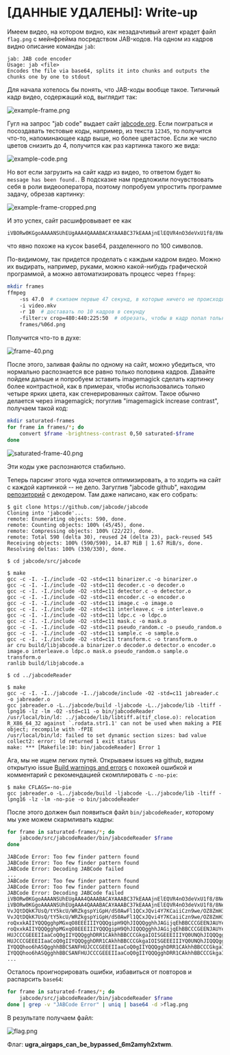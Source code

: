 # [ДАННЫЕ УДАЛЕНЫ]: Write-up

Имеем видео, на котором видно, как незадачливый агент крадет файл `flag.png` с мейнфрейма посредством JAB-кодов. На одном из кадров видно описание команды `jab`:

```
jab: JAB code encoder
Usage: jab <file>
Encodes the file via base64, splits it into chunks and outputs the chunks one by one to stdout
```

Для начала хотелось бы понять, что JAB-коды вообще такое. Типичный кадр видео, содержащий код, выглядит так:

![example-frame.png](writeup/example-frame.png)

Гугл на запрос "jab code" выдает сайт [jabcode.org](https://www.jabcode.org/). Если поиграться и посоздавать тестовые коды, например, из текста `12345`, то получится что-то, напоминающее кадр выше, но более цветастое. Если же число цветов снизить до 4, получится как раз картинка такого же вида:

![example-code.png](writeup/example-code.png)

Но вот если загрузить на сайт кадр из видео, то ответом будет `No message has been found.`. В подсказке нам предложили почувствовать себя в роли видеооператора, поэтому попробуем упростить программе задачу, обрезав картинку:

![example-frame-cropped.png](writeup/example-frame-cropped.png)

И это успех, сайт расшифровывает ее как

```
iVBORw0KGgoAAAANSUhEUgAAA4QAAABACAYAAABC37kEAAAjnElEQVR4nO3deVxU1f8/8NeAAyObCIqiaLihnxBIUXHHDdHEJZdP
```

что явно похоже на кусок base64, разделенного по 100 символов.

По-видимому, так придется проделать с каждым кадром видео. Можно их выдирать, например, руками, можно какой-нибудь графической программой, а можно автоматизировать процесс через `ffmpeg`:

```bash
mkdir frames
ffmpeg
	-ss 47.0  # скипаем первые 47 секунд, в которые ничего не происходит, чтобы не занимать место на диске
	-i video.mkv
	-r 10  # доставать по 10 кадров в секунду
	-filter:v crop=480:440:225:50  # обрезать, чтобы в кадр попал только JAB-код
	frames/%06d.png
```

Получится что-то в духе:

![frame-40.png](writeup/frame-40.png)

После этого, заливая файлы по одному на сайт, можно убедиться, что нормально распознается все равно только половина кадров. Давайте пойдем дальше и попробуем зставить imagemagick сделать картинку более контрастной, как в примерах, чтобы использовались только четыре ярких цвета, как сгенерированных сайтом. Такое обычно делается через imagemagick; погуглив "imagemagick increase contrast", получаем такой код:

```bash
mkdir saturated-frames
for frame in frames/*; do
	convert $frame -brightness-contrast 0,50 saturated-$frame
done
```

![saturated-frame-40.png](writeup/saturated-frame-40.png)

Эти коды уже распознаются стабильно.

Теперь парсинг этого чуда хочется оптимизировать, а то ходить на сайт с каждой картинкой -- не дело. Загуглив "jabcode github", находим [репозиторий](https://github.com/jabcode/jabcode) с декодером. Там даже написано, как его собрать:

```shell
$ git clone https://github.com/jabcode/jabcode
Cloning into 'jabcode'...
remote: Enumerating objects: 590, done.
remote: Counting objects: 100% (45/45), done.
remote: Compressing objects: 100% (22/22), done.
remote: Total 590 (delta 30), reused 24 (delta 23), pack-reused 545
Receiving objects: 100% (590/590), 14.87 MiB | 1.67 MiB/s, done.
Resolving deltas: 100% (330/330), done.

$ cd jabcode/src/jabcode

$ make
gcc -c -I. -I./include -O2 -std=c11 binarizer.c -o binarizer.o
gcc -c -I. -I./include -O2 -std=c11 decoder.c -o decoder.o
gcc -c -I. -I./include -O2 -std=c11 detector.c -o detector.o
gcc -c -I. -I./include -O2 -std=c11 encoder.c -o encoder.o
gcc -c -I. -I./include -O2 -std=c11 image.c -o image.o
gcc -c -I. -I./include -O2 -std=c11 interleave.c -o interleave.o
gcc -c -I. -I./include -O2 -std=c11 ldpc.c -o ldpc.o
gcc -c -I. -I./include -O2 -std=c11 mask.c -o mask.o
gcc -c -I. -I./include -O2 -std=c11 pseudo_random.c -o pseudo_random.o
gcc -c -I. -I./include -O2 -std=c11 sample.c -o sample.o
gcc -c -I. -I./include -O2 -std=c11 transform.c -o transform.o
ar cru build/libjabcode.a binarizer.o decoder.o detector.o encoder.o image.o interleave.o ldpc.o mask.o pseudo_random.o sample.o transform.o
ranlib build/libjabcode.a

$ cd ../jabcodeReader

$ make
gcc -c -I. -I../jabcode -I../jabcode/include -O2 -std=c11 jabreader.c -o jabreader.o
gcc jabreader.o -L../jabcode/build -ljabcode -L../jabcode/lib -ltiff -lpng16 -lz -lm -O2 -std=c11 -o bin/jabcodeReader
/usr/local/bin/ld: ../jabcode/lib/libtiff.a(tif_close.o): relocation R_X86_64_32 against `.rodata.str1.1' can not be used when making a PIE object; recompile with -fPIE
/usr/local/bin/ld: failed to set dynamic section sizes: bad value
collect2: error: ld returned 1 exit status
make: *** [Makefile:10: bin/jabcodeReader] Error 1
```

Ага, мы не ищем легких путей. Открываем issues на github, видим открытую issue [Build warnings and errors](https://github.com/jabcode/jabcode/issues/44) с похожей ошибкой и комментарий с рекомендацией скомплировать с `-no-pie`:

```shell
$ make CFLAGS=-no-pie
gcc jabreader.o -L../jabcode/build -ljabcode -L../jabcode/lib -ltiff -lpng16 -lz -lm -no-pie -o bin/jabcodeReader
```

После этого должен был появиться файл `bin/jabcodeReader`, которому мы уже можем скармливать кадры:

```bash
for frame in saturated-frames/*; do
	jabcode/src/jabcodeReader/bin/jabcodeReader $frame
done
```

```
JABCode Error: Too few finder pattern found
JABCode Error: Too few finder pattern found
JABCode Error: Decoding JABCode failed
...
JABCode Error: Too few finder pattern found
JABCode Error: Too few finder pattern found
JABCode Error: Decoding JABCode failed
iVBORw0KGgoAAAANSUhEUgAAA4QAAABACAYAAABC37kEAAAjnElEQVR4nO3deVxU1f8/8NeAAyObCIqiaLihnxBIUXHHDdHEJZdP
iVBORw0KGgoAAAANSUhEUgAAA4QAAABACAYAAABC37kEAAAjnElEQVR4nO3deVxU1f8/8NeAAyObCIqiaLihnxBIUXHHDdHEJZdP
VvJQtDQkK7UsQ/tY5kcU/WRZkgspYiGpH/dS0AwFl1QCxJQvi4Y7KCaiiCzn9we/OZ8ZmH3OwCjv5+PB43GZe+bcc84958499557
VvJQtDQkK7UsQ/tY5kcU/WRZkgspYiGpH/dS0AwFl1QCxJQvi4Y7KCaiiCzn9we/OZ8ZmH3OwCjv5+PB43GZe+bcc84958499557
roQxxkAIIYQQQgghpMGxqO8EEEIIIYQQQgipH9QhJIQQQgghhJAGijqEhBBCCCGEENJAUYeQEEIIIYQQQhoo6hASQgghhBBCSANF
roQxxkAIIYQQQgghpMGxqO8EEEIIIYQQQgipH9QhJIQQQgghhJAGijqEhBBCCCGEENJAUYeQEEIIIYQQQhoo6hASQgghhBBCSANF
HUJCCCGEEEIIaaCoQ0gIIYQQQgghDRR1CAkhhBBCCCGkgaIOISGEEEIIIYQ0UNQhJIQQQgghhJAGijqEhBBCCCGEENJAUYeQEEII
HUJCCCGEEEIIaaCoQ0gIIYQQQgghDRR1CAkhhBBCCCGkgaIOISGEEEIIIYQ0UNQhJIQQQgghhJAGijqEhBBCCCGEENJAUYeQEEII
IYQQQhoo6hASQgghhBBCSANFHUJCCCGEEEIIaaCoQ0gIIYQQQgghDRR1CAkhhBBCCCGkgaIOISGEEEIIIYQ0UNQhJIQQQgghhJAG
IYQQQhoo6hASQgghhBBCSANFHUJCCCGEEEIIaaCoQ0gIIYQQQgghDRR1CAkhhBBCCCGkgaIOISGEEEIIIYQ0UNQhJIQQQgghhJAG
...
```

Осталось проигнорировать ошибки, избавиться от повторов и распарсить `base64`:

```bash
for frame in saturated-frames/*; do
	jabcode/src/jabcodeReader/bin/jabcodeReader $frame
done | grep -v "JABCode Error" | uniq | base64 -d >flag.png
```

В результате получаем файл:

![flag.png](flag.png)

Флаг: **ugra_airgaps_can_be_bypassed_6m2amyh2xtwm**.
